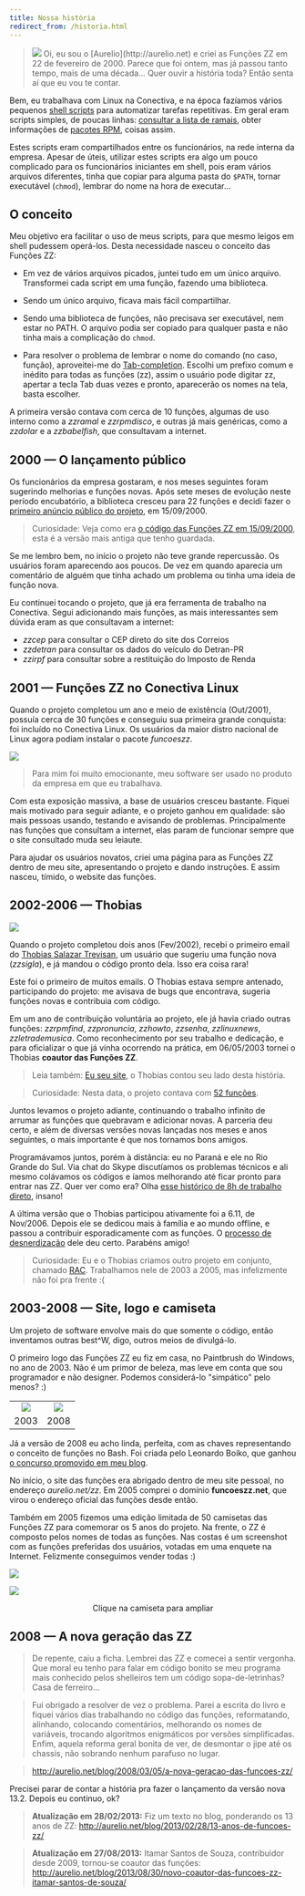 ```yaml
---
title: Nossa história
redirect_from: /historia.html
---
```


> <img src="img/aurelio-64.png" class="inline">
> Oi, eu sou o [Aurelio](http://aurelio.net) e criei as Funções ZZ em 22 de fevereiro de 2000. Parece que foi ontem, mas já passou tanto tempo, mais de uma década… Quer ouvir a história toda? Então senta aí que eu vou te contar.

Bem, eu trabalhava com Linux na Conectiva, e na época fazíamos vários pequenos [shell scripts](http://aurelio.net/shell/) para automatizar tarefas repetitivas. Em geral eram scripts simples, de poucas linhas: [consultar a lista de ramais](http://aurelio.net/doc/rdl/areas-compartilhadas.html), obter informações de [pacotes RPM](http://en.wikipedia.org/wiki/RPM_Package_Manager), coisas assim.

Estes scripts eram compartilhados entre os funcionários, na rede interna da empresa. Apesar de úteis, utilizar estes scripts era algo um pouco complicado para os funcionários iniciantes em shell, pois eram vários arquivos diferentes, tinha que copiar para alguma pasta do `$PATH`, tornar executável (`chmod`), lembrar do nome na hora de executar…


## O conceito

Meu objetivo era facilitar o uso de meus scripts, para que mesmo leigos em shell pudessem operá-los. Desta necessidade nasceu o conceito das Funções ZZ:

* Em vez de vários arquivos picados, juntei tudo em um único arquivo. Transformei cada script em uma função, fazendo uma biblioteca.

* Sendo um único arquivo, ficava mais fácil compartilhar.

* Sendo uma biblioteca de funções, não precisava ser executável, nem estar no PATH. O arquivo podia ser copiado para qualquer pasta e não tinha mais a complicação do `chmod`.

* Para resolver o problema de lembrar o nome do comando (no caso, função), aproveitei-me do [Tab-completion](http://en.wikipedia.org/wiki/Command-line_completion). Escolhi um prefixo comum e inédito para todas as funções (zz), assim o usuário pode digitar zz, apertar a tecla Tab duas vezes e pronto, aparecerão os nomes na tela, basta escolher.

A primeira versão contava com cerca de 10 funções, algumas de uso interno como a *zzramal* e *zzrpmdisco*, e outras já mais genéricas, como a *zzdolar* e a *zzbabelfish*, que consultavam a internet.

<!-- [Babelfish ""http://en.wikipedia.org/wiki/Yahoo!_Babel_Fish""], [Babylon ""http://en.wikipedia.org/wiki/Babylon_(program)""], [Jargon File http://www.catb.org/jargon/]. -->

<!-- O nome da minha bilioteca de funções mudou com o tempo. No início era ``.bash_functions``, depois virou ``.bashzz``, depois ``funcoeszz``. -->

<!--
%%% EMAILS HISTÓRICOS
%
% From aurelio@conectiva.com.br
% Date: Sat, 26 Feb 2000 00:06:21 -0300 (EST)
% To: Wanderlei Antonio Cavassin
% Subject: .bash_functions
%
% aí, já é um começo. tô padronizado os nomes de função como zz*
% /wb/aurelio/.bash_functions
%
% ainda vou por mais coisas.
%
%---------------------------------------------------------------
%
% From aurelio@conectiva.com.br
% Date: Wed, 3 May 2000 15:33:06 -0300 (EST)
% To: Carlos Augusto Mariano Horylka
% Subject: Re: preciso de um help
%
% @ 3/5, Carlos Augusto Mariano Horylka:
% > o arnaldo me mostrou um tempo atras um script acho que vc mesmo fez que
% > se chamava jargon ou algo parecido.
%
%---------------------------------------------------------------
%
% Date: Thu, 11 May 2000 15:50:09 -0300 (EST)
% [...]
% [~] zzrpmdisco /d/conectiva/RPMS/emacs-*
% 52Mb
% [~] zzrpmdisco /d/conectiva/RPMS/vim-*
% 6Mb
%
%---------------------------------------------------------------
%
% From aurelio@conectiva.com.br
% Date: Tue, 16 May 2000 00:50:22 -0300 (EST)
% To: "Ademar de Souza Reis Jr."
% Subject: Re: bash-functions Era: Calculo de horas
%
% @ 1/3, Ademar de Souza Reis Jr.:
% > > http://www.conectiva.com.br/~aurelio/programas/bash/funcoes
% [...]
% > > as de dicionário e tradução são BEM úteis. a do dólar tb.
% [...]
% agora tem uma que foi dica do roxo pra ver de que país é o domínio...
% [...]
% > dos2unix
% > lscore
% > rmcore
% > mkill
% > what
% > Se achar alguma útil, fique avontade em usar: tudo sob os termos da GPL.
%
% peguei a mkill e virou zzkill, fiz uma mudançazinha no sed
% [...]
% dá uma olhadinha lá, tem saída colorida, ajuda, troca de palavras
% e extensões, kill... &:)
-->

## 2000 — O lançamento público

Os funcionários da empresa gostaram, e nos meses seguintes foram sugerindo melhorias e funções novas. Após sete meses de evolução neste período encubatório, a biblioteca cresceu para 22 funções e decidi fazer o [primeiro anúncio público do projeto](https://br.groups.yahoo.com/neo/groups/shell-script/conversations/topics/430), em 15/09/2000.

<!-- O pacote cresceu para pouco mais de 20 funções de uso geral, como trocar palavras, trocar extensão de arquivo e cálculos. -->
<!-- Também criei o esquema de ajuda nos cabeçalhos (--help) e saída colorida. -->

<!--
Cópia do email, caso o Yahoo suma:

olás.

com o passar do tempo, fui criando uma coleção de pequenos
programinhas pra fazer coisinhas simples e economizar tempo.
acho que geralmente todo usuário de modo texto tem sua coleção
particular de robozinhos...

o que fiz foi transformar todos em funções do bash, enxugando ao
máximo, e os deixando genéricos.

toda função usa apenas variáveis locais, possui amostra de
sintaxe em caso de chamada errada e possui no nome o prefixo zz,
bem como descrição e exemplo de uso.

as variáveis globais do arquivo também têm o prefixo ZZ

assim, as funções ZZ não atrapalharão seu ambiente atual e não
sobreescreverão eventuais funções ou variáveis de mesmo nome.

incluído o arquivo na sua shell atual (com o comando source
ou .), basta:

prompt$ zz<TAB><TAB>

para ver todas as funções disponíveis. são 22 ao todo.
algumas fazem busca na internet então necessitam de conexão.



o arquivo .bashzz com as funções segue em anexo e também tem uma
cópia em:
http://www.conectiva.com.br/~aurelio/programas/bash/funcoesZZ
mais instruções estão no seu cabeçalho.

este é um primeiro anúncio público, embora estas funções já
estejam em uso interno aqui na conectiva a cerca de 6 meses.

críticas e sugestões de melhoria ou de funções novas são
EXTREMAMENTE bem-vindas.

é isso.


--
s·:(·>(·×^a]×http://www.verde666.org×^[:wq
-->

> Curiosidade: Veja como era [o código das Funções ZZ em 15/09/2000](download/funcoeszz-0.0915.sh), esta é a versão mais antiga que tenho guardada.

Se me lembro bem, no início o projeto não teve grande repercussão. Os usuários foram aparecendo aos poucos. De vez em quando aparecia um comentário de alguém que tinha achado um problema ou tinha uma ideia de função nova.

Eu continuei tocando o projeto, que já era ferramenta de trabalho na Conectiva. Segui adicionando mais funções, as mais interessantes sem dúvida eram as que consultavam a internet:

* *zzcep* para consultar o CEP direto do site dos Correios
* *zzdetran* para consultar os dados do veículo do Detran-PR
* *zzirpf* para consultar sobre a restituição do Imposto de Renda

<!-- Nesta época também criei a //zzarrumanome//, que se tornou uma das funções preferidas dos usuários, usada principalmente para faxinar arquivos MP3. -->


## 2001 — Funções ZZ no Conectiva Linux

<!--
Changelog do funcoeszz.spec (usado pra gerar o pacote RPM)

* Tue Oct 02 2001 Aurélio Marinho Jargas <verde@conectiva.com>
+ funcoeszz-1.0-1cl
- CL package (finally) created
-->

Quando o projeto completou um ano e meio de existência (Out/2001), possuía cerca de 30 funções e conseguiu sua primeira grande conquista: foi incluído no Conectiva Linux. Os usuários da maior distro nacional de Linux agora podiam instalar o pacote *funcoeszz*.

![](img/cl8-caixa.jpg)

> Para mim foi muito emocionante, meu software ser usado no produto da empresa em que eu trabalhava.

Com esta exposição massiva, a base de usuários cresceu bastante. Fiquei mais motivado para seguir adiante, e o projeto ganhou em qualidade: são mais pessoas usando, testando e avisando de problemas. Principalmente nas funções que consultam a internet, elas param de funcionar sempre que o site consultado muda seu leiaute.

Para ajudar os usuários novatos, criei uma página para as Funções ZZ dentro de meu site, apresentando o projeto e dando instruções. E assim nasceu, tímido, o website das funções.

<!-- http://verde666.org/programas/bash/funcoeszz — 2001-10 (ou antes) -->
<!-- http://verde666.org/zz                       — 2002-06 (ou antes) -->


## 2002-2006 — Thobias

<!--
%%% PRIMEIRO EMAIL THOBIAS
%
% Date: Thu, 21 Feb 2002 10:31:55 -0300 (BRT)
% From: Thobias Salazar Trevisan
% Subject: funcoeszz
%
% Legal a ideia das funcoeszz.
% Entao aqui vao duas ideias para vc acrescentar se quiseres...
% Pesquisa por Acronyms e por cep.
%
% acron()
% {
% ACRON=`echo $1 | tr '[a-z]' '[A-Z]'`
% lynx -dump "http://www.acronymfinder.com/af-query.asp?String=exact&Acronym=${1}&Find=Find" \
%  | sed -n "/^[[:space:]]*$ACRON/p" | sed 's/\[.*$//'  
% }
%
% cep2(){
% echo "_textCEP=${1}&_b_cep.x=1" | lynx -post-data -nolist -crawl \
% -width=300 -accept_all_cookies http://www.terra.com.br/cep/ceps.cgi| sed '1,2d'
% }
-->

![](img/thobias.jpg)

Quando o projeto completou dois anos  (Fev/2002), recebi o primeiro email do [Thobias Salazar Trevisan](http://thobias.org), um usuário que sugeriu uma função nova (*zzsigla*), e já mandou o código pronto dela. Isso era coisa rara!

Este foi o primeiro de muitos emails. O Thobias estava sempre antenado, participando do projeto: me avisava de bugs que encontrava, sugeria funções novas e contribuia com código.

<!--
Funções novas criadas pelo Thobias antes de ser co-autor:
zzsigla, zzrpmfind, zzpronuncia, zzhowto, zzsenha, zzlinuxnews, zzletrademusica.
-->

Em um ano de contribuição voluntária ao projeto, ele já havia criado outras funções: *zzrpmfind*, *zzpronuncia*, *zzhowto*, *zzsenha*, *zzlinuxnews*, *zzletrademusica*. Como reconhecimento por seu trabalho e dedicação, e para oficializar o que já vinha ocorrendo na prática, em 06/05/2003 tornei o Thobias **coautor das Funções ZZ**.

> Leia também: [Eu seu site](http://www.thobias.org/scr/), o Thobias contou seu lado desta história.

> Curiosidade: Nesta data, o projeto contava com [52 funções](download/funcoeszz-3.0507.sh).

Juntos levamos o projeto adiante, continuando o trabalho infinito de arrumar as funções que quebravam e adicionar novas. A parceria deu certo, e além de diversas versões novas lançadas nos meses e anos seguintes, o mais importante é que nos tornamos bons amigos.

Programávamos juntos, porém à distância: eu no Paraná e ele no Rio Grande do Sul. Via chat do Skype discutíamos os problemas técnicos e ali mesmo colávamos os códigos e íamos melhorando até ficar pronto para entrar nas ZZ. Quer ver como era? Olha [esse histórico de 8h de trabalho direto](aovivo.html), insano!

<!-- Um GitHub da vida naquela época seria muito útil :) -->

A última versão que o Thobias participou ativamente foi a 6.11, de Nov/2006. Depois ele se dedicou mais à família e ao mundo offline, e passou a contribuir esporadicamente com as funções. O [processo de desnerdização](http://aurelio.net/blog/2005/11/30/processo-de-desnerdizacao/) dele deu certo. Parabéns amigo!

> Curiosidade: Eu e o Thobias criamos outro projeto em conjunto, chamado [RAC](http://aurelio.net/rac/). Trabalhamos nele de 2003 a 2005, mas infelizmente não foi pra frente :(


## 2003-2008 — Site, logo e camiseta

<!-- 02 Jul 2003 — O site das Funções ZZ atualizada e agora as funções têm um logotipo, ou algo parecido... O Sr. Paintbrush foi chamado para me ajudar. Além do logo agora também tem o novíssimo livro de visitas das funções, para os usuários fazerem declarações de amor ao programa :) -->
<!-- 30 Set 2005 — 5 anos de Funções ZZ - Site novo e camiseta -->

Um projeto de software envolve mais do que somente o código, então inventamos outras best^W, digo, outros meios de divulgá-lo.

O primeiro logo das Funções ZZ eu fiz em casa, no Paintbrush do Windows, no ano de 2003. Não é um primor de beleza, mas leve em conta que sou programador e não designer. Podemos considerá-lo "simpático" pelo menos? :)

<table style="text-align:center">
<tr>
    <td><img src="img/logo/zzlogo-old.png"></td>
    <td><img src="img/icon/128.png"></td>
</tr>
<tr>
    <td>2003</td>
    <td>2008</td>
</tr>
</table>

Já a versão de 2008 eu acho linda, perfeita, com as chaves representando o conceito de funções no Bash. Foi criada pelo Leonardo Boiko, que ganhou [o concurso promovido em meu blog](http://aurelio.net/blog/2008/08/13/novo-icone-logotipo-das-funcoes-zz/).

No início, o site das funções era abrigado dentro de meu site pessoal, no endereço *aurelio.net/zz*. Em 2005 comprei o domínio **funcoeszz.net**, que virou o endereço oficial das funções desde então.

Também em 2005 fizemos uma edição limitada de 50 camisetas das Funções ZZ para comemorar os 5 anos do projeto. Na frente, o ZZ é composto pelos nomes de todas as funções. Nas costas é um screenshot com as funções preferidas dos usuários, votadas em uma enquete na Internet. Felizmente conseguimos vender todas :)

[![](img/camiseta-zz-frente.png)](img/camiseta-zz-arte-frente.png)

[![](img/camiseta-zz-costas.png)](img/camiseta-zz-arte-costas.png)

<p style="text-align:center">Clique na camiseta para ampliar</p>

<!--
%  |  [img/camiseta/daniduc-holanda-mini.jpg]  |  [img/camiseta/fabricio-beltram-mini.jpg]
%  |  Daniel Duclós  |  Fabrício Beltram
%  |  [img/camiseta/leandro-bordignon-mini.jpg]  |  [img/camiseta/nei-rauni-mini.jpg]
%  |  Leandro Bordignon  |  Nei Rauni
 -->


## 2008 — A nova geração das ZZ

> De repente, caiu a ficha. Lembrei das ZZ e comecei a sentir vergonha. Que moral eu tenho para falar em código bonito se meu programa mais conhecido pelos shelleiros tem um código sopa-de-letrinhas? Casa de ferreiro…

> Fui obrigado a resolver de vez o problema. Parei a escrita do livro e fiquei vários dias trabalhando no código das funções, reformatando, alinhando, colocando comentários, melhorando os nomes de variáveis, trocando algoritmos enigmáticos por versões simplificadas. Enfim, aquela reforma geral bonita de ver, de desmontar o jipe até os chassis, não sobrando nenhum parafuso no lugar.

> http://aurelio.net/blog/2008/03/05/a-nova-geracao-das-funcoes-zz/

Precisei parar de contar a história pra fazer o lançamento da versão nova 13.2. Depois eu continuo, ok?

> **Atualização em 28/02/2013:** Fiz um texto no blog, ponderando os 13 anos de ZZ: http://aurelio.net/blog/2013/02/28/13-anos-de-funcoes-zz/

> **Atualização em 27/08/2013:** Itamar Santos de Souza, contribuidor desde 2009, tornou-se coautor das funções: http://aurelio.net/blog/2013/08/30/novo-coautor-das-funcoes-zz-itamar-santos-de-souza/

<!--
v8.3: reescrita do código, UTF-8, testador
v8.10: pasta /extra com as funções extra isoladas em cada arquivo.
v10.12: pastas /zz e /off, com as funções completamente isoladas.
2012-03 comecei API
2012-03-30 mudança SVN Google Code -> GitHub

file:///a/www/blog-arquivo.html
http://aurelio.net/blog/2010/12/23/versao-nova-das-funcoes-zz-10-12/
http://aurelio.net/blog/2008/03/05/a-nova-geracao-das-funcoes-zz/

Com uma média vergonhosa de uma versão nova por ano, 2006 e 2007 passaram lentos para as Funções ZZ.

: v5.0519
- Adicionado suporte ao arquivo ~/.zzextra para armazenar funções de terceiros
- Funções ajustadas para funcionar em UNIX e sistemas antigos com SED limitado: ajuda, chavepgp, cinclude, converte, detransp, dicjargon, diffpalavra, google, kill, maiores, nomefoto, security, zzzz

: v8.3
http://aurelio.net/blog/2008/03/05/a-nova-geracao-das-funcoes-zz/
    post show de bola vale a pena linkar
http://www.Dicas-L.com.br/dicas-l/20080306.php
    resumao na dicas-l
testador (quando?) mega atualização 8.3
UTF-8 mega atualizacao 8.3
 - O **código-fonte** das funções foi inteiramente rescrito - agora é legível, bem estruturado e mais seguro, com muitos comentários explicando seu funcionamento
 - As funções agora migraram para a codificação **UTF-8**, que é padrão na maioria dos sistemas modernos
 - [nova] zztool - Função interna com miniferramentas
 - [zzzz] Mensagens informativas durante a execução, opção --tcshrc agora também inclui as funções extras, opção nova --teste para testar se os comandos básicos estão instalados e conferir a codificação do sistema e das funções (valeu Daniel Zilli, Rodrigo Azevedo)
 - Variável nova ZZCODIGOCOR para configurar a cor dos textos em destaque (padrão: azul)
 - Variável nova ZZVERSAO para guardar a versão atual das funções
 - Variável nova ZZUTF para indicar se o código das funções está em UTF-8
 - Mensagem de uso de cada função agora é extraída diretamente do --help

2008-03-04 SVN Google Code, init com a versão 8.3
http://code.google.com/p/funcoeszz/source/list?num=25&start=26


http://aurelio.net/blog/2008/06/20/funcoes-zz-versao-86/
zzshuffle

http://aurelio.net/blog/2008/07/23/funcoes-zz-versao-87/
explica zzalfabeto, rot13, rot47

http://aurelio.net/blog/2008/08/13/novo-icone-logotipo-das-funcoes-zz/
resultado concurso logotipo

http://aurelio.net/blog/2008/09/30/funcoes-zz-versao-89/
zzecho, explicação e screenshot
zzansi2html

itamar:
r136 | itamarnet | 2009-10-04 23:02:50 -0300 (Dom, 04 Out 2009)
Função nova zzbolsas - Consulta bolsas e ações
    https://github.com/funcoeszz/funcoeszz/commit/5527cd1643a192e91245853e720d9da86165c5b7
email: 26 Set 2009, via form do blog, patch zzloteria
Empossado como coautor em 2013-08-27
Publicamente em 2013-08-30
    http://aurelio.net/blog/2013/08/30/novo-coautor-das-funcoes-zz-itamar-santos-de-souza/

2008-10-02
http://aurelio.net/blog/2008/10/02/recados-da-paroquia-zz/
SVN Google Code


: v8.10
- Adicionado suporte a um diretório com funções extras ($ZZEXTRADIR, valor padrão ~/zzextra)
 - As funções extras foram colocadas no [SVN http://code.google.com/p/funcoeszz/source/browse/]
http://aurelio.net/blog/2008/10/31/funcoes-zz-versao-810/
    história legal sobre zzcarnaval, pascoa, diasdasemana e horariodeverao

: v10.12
 - Nova variável $ZZOFF para guardar a lista das funções que não devem ser carregadas. Use espaços ou vírgulas (ou ambos) como separador. Exemplo: ``export ZZOFF="zzbeep, zzramones"``
 - Definidas como funções essenciais: zzajuda, zztool e zzzz. Elas não podem ser desligadas e as outras funções não funcionarão sem elas.
 - Nova variável $ZZDIR para indicar a pasta que guarda as funções, no caso de uso de funções em arquivos isolados, como no repositório SVN. Valor padrão ~/zz.
 - Novos dados no cabeçalho de cada função, como nome do autor, data de criação e licença.
 - Todas as funções antes chamadas de "extras" agora fazem parte do pacote oficial. Por isso o grande número de funções novas nesta versão. Como não há mais extras, foi removido o suporte a $ZZEXTRA e $ZZEXTRADIR.

: v∞
 - Agora as Funções ZZ estão em evolução contínua e não possuem mais versões formais.
 - [Visite o GitHub https://github.com/funcoeszz/funcoeszz/tree/master/zz] para ver o Changelog de cada função.
 -

- [changelog.html changelog.html]
- [versões antigas download/]
-
E daqui pra frente, que surpresas virão?
-->
